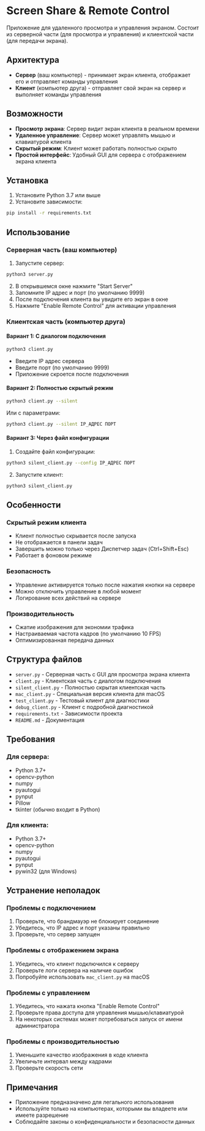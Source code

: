 # Screen Share & Remote Control

Приложение для удаленного просмотра и управления экраном. Состоит из серверной части (для просмотра и управления) и клиентской части (для передачи экрана).

## Архитектура

- **Сервер** (ваш компьютер) - принимает экран клиента, отображает его и отправляет команды управления
- **Клиент** (компьютер друга) - отправляет свой экран на сервер и выполняет команды управления

## Возможности

- **Просмотр экрана**: Сервер видит экран клиента в реальном времени
- **Удаленное управление**: Сервер может управлять мышью и клавиатурой клиента
- **Скрытый режим**: Клиент может работать полностью скрыто
- **Простой интерфейс**: Удобный GUI для сервера с отображением экрана клиента

## Установка

1. Установите Python 3.7 или выше
2. Установите зависимости:
```bash
pip install -r requirements.txt
```

## Использование

### Серверная часть (ваш компьютер)

1. Запустите сервер:
```bash
python3 server.py
```

2. В открывшемся окне нажмите "Start Server"
3. Запомните IP адрес и порт (по умолчанию 9999)
4. После подключения клиента вы увидите его экран в окне
5. Нажмите "Enable Remote Control" для активации управления

### Клиентская часть (компьютер друга)

#### Вариант 1: С диалогом подключения
```bash
python3 client.py
```
- Введите IP адрес сервера
- Введите порт (по умолчанию 9999)
- Приложение скроется после подключения

#### Вариант 2: Полностью скрытый режим
```bash
python3 client.py --silent
```
Или с параметрами:
```bash
python3 client.py --silent IP_АДРЕС ПОРТ
```

#### Вариант 3: Через файл конфигурации
1. Создайте файл конфигурации:
```bash
python3 silent_client.py --config IP_АДРЕС ПОРТ
```

2. Запустите клиент:
```bash
python3 silent_client.py
```

## Особенности

### Скрытый режим клиента
- Клиент полностью скрывается после запуска
- Не отображается в панели задач
- Завершить можно только через Диспетчер задач (Ctrl+Shift+Esc)
- Работает в фоновом режиме

### Безопасность
- Управление активируется только после нажатия кнопки на сервере
- Можно отключить управление в любой момент
- Логирование всех действий на сервере

### Производительность
- Сжатие изображения для экономии трафика
- Настраиваемая частота кадров (по умолчанию 10 FPS)
- Оптимизированная передача данных

## Структура файлов

- `server.py` - Серверная часть с GUI для просмотра экрана клиента
- `client.py` - Клиентская часть с диалогом подключения
- `silent_client.py` - Полностью скрытая клиентская часть
- `mac_client.py` - Специальная версия клиента для macOS
- `test_client.py` - Тестовый клиент для диагностики
- `debug_client.py` - Клиент с подробной диагностикой
- `requirements.txt` - Зависимости проекта
- `README.md` - Документация

## Требования

### Для сервера:
- Python 3.7+
- opencv-python
- numpy
- pyautogui
- pynput
- Pillow
- tkinter (обычно входит в Python)

### Для клиента:
- Python 3.7+
- opencv-python
- numpy
- pyautogui
- pynput
- pywin32 (для Windows)

## Устранение неполадок

### Проблемы с подключением
1. Проверьте, что брандмауэр не блокирует соединение
2. Убедитесь, что IP адрес и порт указаны правильно
3. Проверьте, что сервер запущен

### Проблемы с отображением экрана
1. Убедитесь, что клиент подключился к серверу
2. Проверьте логи сервера на наличие ошибок
3. Попробуйте использовать `mac_client.py` на macOS

### Проблемы с управлением
1. Убедитесь, что нажата кнопка "Enable Remote Control"
2. Проверьте права доступа для управления мышью/клавиатурой
3. На некоторых системах может потребоваться запуск от имени администратора

### Проблемы с производительностью
1. Уменьшите качество изображения в коде клиента
2. Увеличьте интервал между кадрами
3. Проверьте скорость сети

## Примечания

- Приложение предназначено для легального использования
- Используйте только на компьютерах, которыми вы владеете или имеете разрешение
- Соблюдайте законы о конфиденциальности и безопасности данных 
